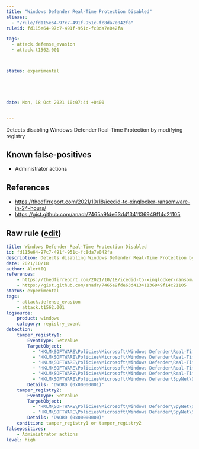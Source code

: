 ```yaml
---
title: "Windows Defender Real-Time Protection Disabled"
aliases:
  - "/rule/fd115e64-97c7-491f-951c-fc8da7e042fa"
ruleid: fd115e64-97c7-491f-951c-fc8da7e042fa

tags:
  - attack.defense_evasion
  - attack.t1562.001



status: experimental





date: Mon, 18 Oct 2021 10:07:44 +0400


---
```


Detects disabling Windows Defender Real-Time Protection by modifying registry

<!--more-->


## Known false-positives

* Administrator actions



## References

* https://thedfirreport.com/2021/10/18/icedid-to-xinglocker-ransomware-in-24-hours/
* https://gist.github.com/anadr/7465a9fde63d41341136949f14c21105


## Raw rule ([edit](https://github.com/SigmaHQ/sigma/edit/master/rules/windows/registry_event/registry_event_defender_realtime_protection_disabled.yml))
```yaml
title: Windows Defender Real-Time Protection Disabled
id: fd115e64-97c7-491f-951c-fc8da7e042fa
description: Detects disabling Windows Defender Real-Time Protection by modifying registry
date: 2021/10/18
author: AlertIQ
references:
    - https://thedfirreport.com/2021/10/18/icedid-to-xinglocker-ransomware-in-24-hours/
    - https://gist.github.com/anadr/7465a9fde63d41341136949f14c21105 
status: experimental
tags:
    - attack.defense_evasion
    - attack.t1562.001
logsource:
    product: windows
    category: registry_event
detection:
    tamper_registry1:
        EventType: SetValue
        TargetObject: 
          - 'HKLM\SOFTWARE\Policies\Microsoft\Windows Defender\Real-Time Protection\DisableBehaviorMonitoring'
          - 'HKLM\SOFTWARE\Policies\Microsoft\Windows Defender\Real-Time Protection\DisableIOAVProtection'
          - 'HKLM\SOFTWARE\Policies\Microsoft\Windows Defender\Real-Time Protection\DisableOnAccessProtection'
          - 'HKLM\SOFTWARE\Policies\Microsoft\Windows Defender\Real-Time Protection\DisableRealtimeMonitoring'
          - 'HKLM\SOFTWARE\Policies\Microsoft\Windows Defender\Real-Time Protection\DisableScanOnRealtimeEnable'
          - 'HKLM\SOFTWARE\Policies\Microsoft\Windows Defender\SpyNet\DisableBlockAtFirstSeen'
        Details: 'DWORD (0x00000001)'
    tamper_registry2:
        EventType: SetValue
        TargetObject: 
          - 'HKLM\SOFTWARE\Policies\Microsoft\Windows Defender\SpyNet\SpynetReporting'
          - 'HKLM\SOFTWARE\Policies\Microsoft\Windows Defender\SpyNet\SubmitSamplesConsent'
        Details: 'DWORD (0x00000000)'
    condition: tamper_registry1 or tamper_registry2
falsepositives:
    - Administrator actions
level: high
```
